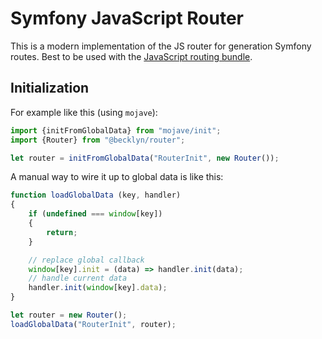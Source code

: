 Symfony JavaScript Router
=========================

This is a modern implementation of the JS router for generation Symfony routes.
Best to be used with the [JavaScript routing bundle](https://github.com/Becklyn/javascript-routing-bundle).


Initialization
--------------

For example like this (using `mojave`):

```js
import {initFromGlobalData} from "mojave/init"; 
import {Router} from "@becklyn/router";

let router = initFromGlobalData("RouterInit", new Router());
```


A manual way to wire it up to global data is like this: 

```js
function loadGlobalData (key, handler)
{
    if (undefined === window[key])
    {
        return;
    }

    // replace global callback
    window[key].init = (data) => handler.init(data);
    // handle current data
    handler.init(window[key].data);
}

let router = new Router();
loadGlobalData("RouterInit", router);
```
